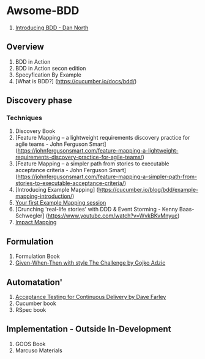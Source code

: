 
# Awsome-BDD

1. [Introducing BDD - Dan North](https://dannorth.net/introducing-bdd/)

## Overview
1. BDD in Action
2. BDD in Action secon edition
5. Specyfication By Example
6. [What is BDD?] (https://cucumber.io/docs/bdd/)

## Discovery phase
### Techniques

1. Discovery Book
2. [Feature Mapping – a lightweight requirements discovery practice for agile teams - John Ferguson Smart] (https://johnfergusonsmart.com/feature-mapping-a-lightweight-requirements-discovery-practice-for-agile-teams/)
3. [Feature Mapping – a simpler path from stories to executable acceptance criteria - John Ferguson Smart] (https://johnfergusonsmart.com/feature-mapping-a-simpler-path-from-stories-to-executable-acceptance-criteria/)
4. [Introducing Example Mapping] (https://cucumber.io/blog/bdd/example-mapping-introduction/)
5. [Your first Example Mapping session](https://medium.com/@tooky/your-first-example-mapping-session-a1800bf15cef)
6. [Crunching 'real-life stories' with DDD & Event Storming - Kenny Baas-Schwegler] (https://www.youtube.com/watch?v=WvkBKvMnyuc)
7. [Impact Mapping](https://www.impactmapping.org/)

## Formulation
1. Formulation Book
2. [Given-When-Then with style The Challenge by Gojko Adzic](https://specflow.org/learn/given-when-then-with-style/)

## Automatation'
1. [Acceptance Testing for Continuous Delivery by Dave Farley](https://www.youtube.com/watch?v=Rmz3xobXyV4)
2. Cucumber book
3. RSpec book

## Implementation - Outside In-Development
1. GOOS Book
2. Marcuso Materials

